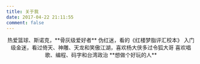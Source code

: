 ```yaml
---
title: 关于我
date: 2017-04-22 21:11:55
comment: false
---
```

<center>
热爱篮球、斯诺克，**骨灰级爱好者**
伪红迷，看的《红楼梦脂评汇校本》
入门级金迷，看过倚天、神雕、天龙和笑傲江湖，喜欢杨大侠多过令狐大哥
喜欢唱歌、编程、码字和台湾政治
**想做个好玩的人**
</center>

